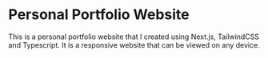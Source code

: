 # Personal Portfolio Website

This is a personal portfolio website that I created using Next.js, TailwindCSS and Typescript. It is a responsive website that can be viewed on any device.
